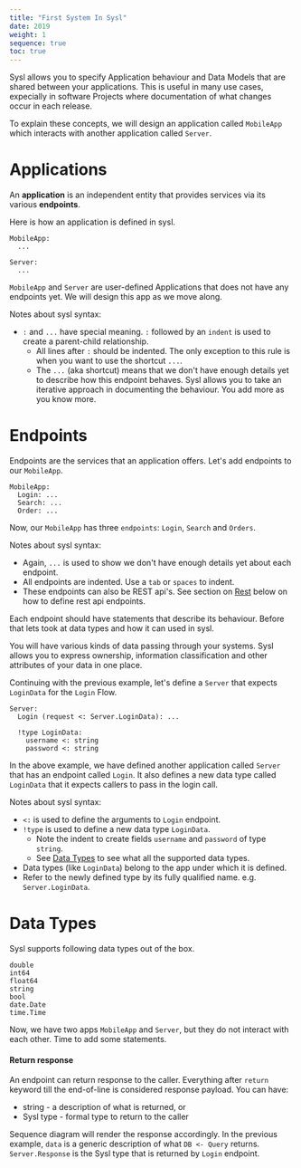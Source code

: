 ```yaml
---
title: "First System In Sysl"
date: 2019
weight: 1
sequence: true
toc: true
---
```

Sysl allows you to specify Application behaviour and Data Models that are shared between your applications. This is useful in many use cases, expecially in software Projects where documentation of what changes occur in each release.

To explain these concepts, we will design an application called `MobileApp` which interacts with another application called `Server`.

Applications
==== 

An __application__ is an independent entity that provides services via its various __endpoints__.

Here is how an application is defined in sysl.
```
MobileApp:
  ...

Server:
  ...
```
`MobileApp` and `Server` are user-defined Applications that does not have any endpoints yet. We will design this app as we move along.

Notes about sysl syntax:

  * `:` and `...` have special meaning. `:` followed by an `indent` is used to create a parent-child relationship.
    * All lines after `:` should be indented. The only exception to this rule is when you want to use the shortcut `...`.
    * The `...` (aka shortcut) means that we don't have enough details yet to describe how this endpoint behaves. Sysl allows you to take an iterative approach in documenting the behaviour. You add more as you know more.

Endpoints
===

Endpoints are the services that an application offers. Let's add endpoints to our `MobileApp`.
```
MobileApp:
  Login: ...
  Search: ...
  Order: ...
```
Now, our `MobileApp` has three `endpoints`: `Login`, `Search` and `Orders`.

Notes about sysl syntax:

 * Again, `...` is used to show we don't have enough details yet about each endpoint.
 * All endpoints are indented. Use a `tab` or `spaces` to indent.
 * These endpoints can also be REST api's. See section on [Rest](#rest) below on how to define rest api endpoints.

Each endpoint should have statements that describe its behaviour. Before that lets took at data types and how it can used in sysl.

You will have various kinds of data passing through your systems. Sysl allows you to express ownership, information classification and other attributes of your data in one place.

Continuing with the previous example, let's define a `Server` that expects `LoginData` for the `Login` Flow.
```
Server:
  Login (request <: Server.LoginData): ...

  !type LoginData:
    username <: string
    password <: string
```
In the above example, we have defined another application called `Server` that has an endpoint called `Login`. It also defines a new data type called `LoginData` that it expects callers to pass in the login call.

Notes about sysl syntax:
  * `<:` is used to define the arguments to `Login` endpoint.
  * `!type` is used to define a new data type `LoginData`.
    * Note the indent to create fields `username` and `password` of type `string`.
    * See [Data Types](#data-types) to see what all the supported data types.
  * Data types (like `LoginData`) belong to the app under which it is defined.
  * Refer to the newly defined type by its fully qualified name. e.g. `Server.LoginData`.

Data Types
==== 

Sysl supports following data types out of the box.
```
double 
int64 
float64 
string 
bool 
date.Date 
time.Time 
```


Now, we have two apps `MobileApp` and `Server`, but they do not interact with each other. Time to add some statements.


#### Return response
An endpoint can return response to the caller. Everything after `return` keyword till the end-of-line is considered response payload. You can have:
  * string - a description of what is returned, or
  * Sysl type - formal type to return to the caller

Sequence diagram will render the response accordingly. In the previous example, `data` is a generic description of what `DB <- Query` returns. `Server.Response` is the Sysl type that is returned by `Login` endpoint.
